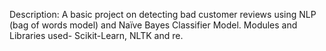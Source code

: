 Description: A basic project on detecting bad customer reviews
using NLP (bag of words model) and Naïve Bayes Classifier Model.
Modules and Libraries used- Scikit-Learn, NLTK and re.

